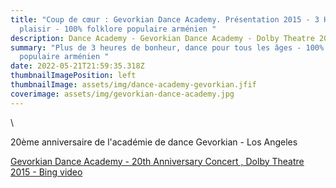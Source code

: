 ```yaml
---
title: "Coup de cœur : Gevorkian Dance Academy. Présentation 2015 - 3 Heures de
  plaisir - 100% folklore populaire arménien "
description: Dance Academy - Gevorkian Dance Academy - Dolby Theatre 2015
summary: "Plus de 3 heures de bonheur, dance pour tous les âges - 100% folklore
  populaire arménien "
date: 2022-05-21T21:59:35.318Z
thumbnailImagePosition: left
thumbnailImage: assets/img/dance-academy-gevorkian.jfif
coverimage: assets/img/gevorkian-dance-academy.jpg
---
```

<!--StartFragment-->\
20ème anniversaire de l'académie de dance Gevorkian - Los Angeles 

[Gevorkian Dance Academy - 20th Anniversary Concert , Dolby Theatre 2015 - Bing video](https://www.bing.com/videos/search?q=Gevorkian+Dance+Academy+Dolby+theatre+2015&view=detail&mid=80F8C7D1135DD1D9785080F8C7D1135DD1D97850&FORM=VIRE)

<!--EndFragment-->